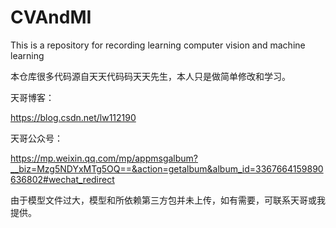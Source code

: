 # CVAndMI
This is a repository for recording  learning computer vision and machine learning

本仓库很多代码源自天天代码码天天先生，本人只是做简单修改和学习。

天哥博客：

https://blog.csdn.net/lw112190

天哥公众号：

 https://mp.weixin.qq.com/mp/appmsgalbum?__biz=Mzg5NDYxMTg5OQ==&action=getalbum&album_id=3367664159890636802#wechat_redirect

由于模型文件过大，模型和所依赖第三方包并未上传，如有需要，可联系天哥或我提供。
